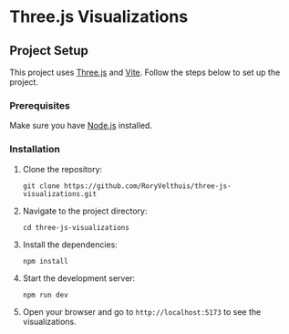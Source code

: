# Three.js Visualizations

## Project Setup

This project uses [Three.js](https://threejs.org/) and [Vite](https://vitejs.dev/). Follow the steps below to set up the project.

### Prerequisites

Make sure you have [Node.js](https://nodejs.org/) installed.

### Installation

1. Clone the repository:
    ```
    git clone https://github.com/RoryVelthuis/three-js-visualizations.git
    ```
2. Navigate to the project directory:
    ```
    cd three-js-visualizations
    ```
3. Install the dependencies:
    ```
    npm install
    ```
4. Start the development server:
    ```
    npm run dev
    ```
5. Open your browser and go to `http://localhost:5173` to see the visualizations.